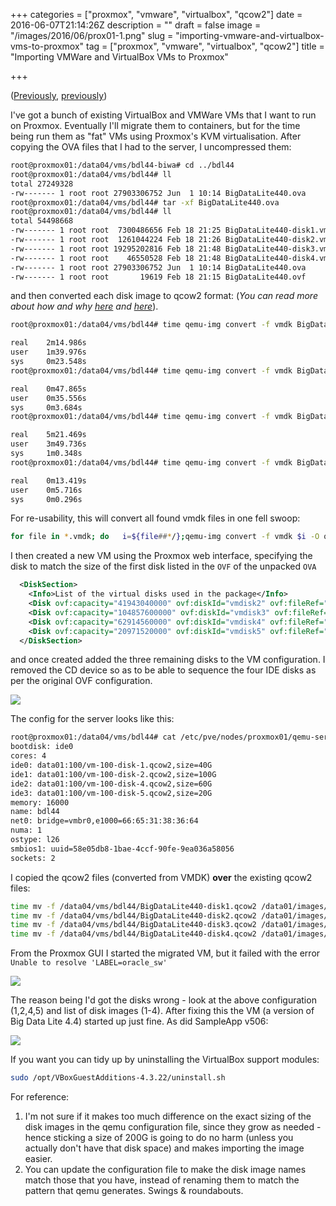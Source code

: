 +++
categories = ["proxmox", "vmware", "virtualbox", "qcow2"]
date = 2016-06-07T21:14:26Z
description = ""
draft = false
image = "/images/2016/06/prox01-1.png"
slug = "importing-vmware-and-virtualbox-vms-to-proxmox"
tag = ["proxmox", "vmware", "virtualbox", "qcow2"]
title = "Importing VMWare and VirtualBox VMs to Proxmox"

+++

([Previously](http://rmoff.net/2016/06/07/a-new-arrival/), [previously](http://rmoff.net/2016/06/07/commissioning-my-proxmox-server/))

I've got a bunch of existing VirtualBox and VMWare VMs that I want to run on Proxmox. Eventually I'll migrate them to containers, but for the time being run them as "fat" VMs using Proxmox's KVM virtualisation. After copying the OVA files that I had to the server, I uncompressed them:

```bash
root@proxmox01:/data04/vms/bdl44-biwa# cd ../bdl44
root@proxmox01:/data04/vms/bdl44# ll
total 27249328
-rw------- 1 root root 27903306752 Jun  1 10:14 BigDataLite440.ova
root@proxmox01:/data04/vms/bdl44# tar -xf BigDataLite440.ova
root@proxmox01:/data04/vms/bdl44# ll
total 54498668
-rw------- 1 root root  7300486656 Feb 18 21:25 BigDataLite440-disk1.vmdk
-rw------- 1 root root  1261044224 Feb 18 21:26 BigDataLite440-disk2.vmdk
-rw------- 1 root root 19295202816 Feb 18 21:48 BigDataLite440-disk3.vmdk
-rw------- 1 root root    46550528 Feb 18 21:48 BigDataLite440-disk4.vmdk
-rw------- 1 root root 27903306752 Jun  1 10:14 BigDataLite440.ova
-rw------- 1 root root       19619 Feb 18 21:15 BigDataLite440.ovf
```

and then converted each disk image to qcow2 format: 
(_You can read more about how and why [here](https://www.jamescoyle.net/how-to/1218-upload-ova-to-proxmox-kvm) and [here](https://pve.proxmox.com/wiki/Migration_of_servers_to_Proxmox_VE#VMware_to_Proxmox_VE_.28KVM.29)_).

```bash
root@proxmox01:/data04/vms/bdl44# time qemu-img convert -f vmdk BigDataLite440-disk1.vmdk -O qcow2 BigDataLite440-disk1.qcow2

real    2m14.986s
user    1m39.976s
sys     0m23.548s
root@proxmox01:/data04/vms/bdl44# time qemu-img convert -f vmdk BigDataLite440-disk2.vmdk -O qcow2 BigDataLite440-disk2.qcow2

real    0m47.865s
user    0m35.556s
sys     0m3.684s
root@proxmox01:/data04/vms/bdl44# time qemu-img convert -f vmdk BigDataLite440-disk3.vmdk -O qcow2 BigDataLite440-disk3.qcow2

real    5m21.469s
user    3m49.736s
sys     1m0.348s
root@proxmox01:/data04/vms/bdl44# time qemu-img convert -f vmdk BigDataLite440-disk4.vmdk -O qcow2 BigDataLite440-disk4.qcow2

real    0m13.419s
user    0m5.716s
sys     0m0.296s
```

For re-usability, this will convert all found vmdk files in one fell swoop: 

```bash
for file in *.vmdk; do   i=${file##*/};qemu-img convert -f vmdk $i -O qcow2 $(echo $i |sed 's/vmdk/qcow2/g'); done
```


I then created a new VM using the Proxmox web interface, specifying the disk to match the size of the first disk listed in the `OVF` of the unpacked `OVA`

```xml
  <DiskSection>
    <Info>List of the virtual disks used in the package</Info>
    <Disk ovf:capacity="41943040000" ovf:diskId="vmdisk2" ovf:fileRef="file1" ovf:format="http://www.vmware.com/interfaces/specifications/vmdk.html#streamOptimized" vbox:uuid="150dbbe8-0c88-48d0-9fcf-e80d7d7d4c2f"/>
    <Disk ovf:capacity="104857600000" ovf:diskId="vmdisk3" ovf:fileRef="file2" ovf:format="http://www.vmware.com/interfaces/specifications/vmdk.html#streamOptimized" vbox:uuid="64101bef-46af-4e89-8c02-0e6315d6be41"/>
    <Disk ovf:capacity="62914560000" ovf:diskId="vmdisk4" ovf:fileRef="file3" ovf:format="http://www.vmware.com/interfaces/specifications/vmdk.html#streamOptimized" vbox:uuid="d7fae10b-aac3-4675-b295-6a5ab9db3e7f"/>
    <Disk ovf:capacity="20971520000" ovf:diskId="vmdisk5" ovf:fileRef="file4" ovf:format="http://www.vmware.com/interfaces/specifications/vmdk.html#streamOptimized" vbox:uuid="e29ccf7f-69f1-4338-ac2d-909344d74f75"/>
  </DiskSection>
```

and once created added the three remaining disks to the VM configuration. I removed the CD device so as to be able to sequence the four IDE disks as per the original OVF configuration.

![](/images/2016/06/prox01.png)

The config for the server looks like this:

```bash
root@proxmox01:/data04/vms/bdl44# cat /etc/pve/nodes/proxmox01/qemu-server/100.conf
bootdisk: ide0
cores: 4
ide0: data01:100/vm-100-disk-1.qcow2,size=40G
ide1: data01:100/vm-100-disk-2.qcow2,size=100G
ide2: data01:100/vm-100-disk-4.qcow2,size=60G
ide3: data01:100/vm-100-disk-5.qcow2,size=20G
memory: 16000
name: bdl44
net0: bridge=vmbr0,e1000=66:65:31:38:36:64
numa: 1
ostype: l26
smbios1: uuid=58e05db8-1bae-4ccf-90fe-9ea036a58056
sockets: 2
```

I copied the qcow2 files (converted from VMDK) **over** the existing qcow2 files:

```bash
time mv -f /data04/vms/bdl44/BigDataLite440-disk1.qcow2 /data01/images/100/vm-100-disk-1.qcow2
time mv -f /data04/vms/bdl44/BigDataLite440-disk2.qcow2 /data01/images/100/vm-100-disk-2.qcow2
time mv -f /data04/vms/bdl44/BigDataLite440-disk3.qcow2 /data01/images/100/vm-100-disk-3.qcow2
time mv -f /data04/vms/bdl44/BigDataLite440-disk4.qcow2 /data01/images/100/vm-100-disk-4.qcow2
```

From the Proxmox GUI I started the migrated VM, but it failed with the error `Unable to resolve 'LABEL=oracle_sw'`

![](/images/2016/06/prox02.png)

The reason being I'd got the disks wrong - look at the above configuration (1,2,4,5) and list of disk images (1-4). After fixing this the VM (a version of Big Data Lite 4.4) started up just fine. As did SampleApp v506:

![](/images/2016/06/prox03.png)

If you want you can tidy up by uninstalling the VirtualBox support modules:

```bash
sudo /opt/VBoxGuestAdditions-4.3.22/uninstall.sh
```

For reference: 

1.  I'm not sure if it makes too much difference on the exact sizing of the disk images in the qemu configuration file, since they grow as needed - hence sticking a size of 200G is going to do no harm (unless you actually don't have that disk space) and makes importing the image easier. 
2. You can update the configuration file to make the disk image names match those that you have, instead of renaming them to match the pattern that qemu generates. Swings & roundabouts.
